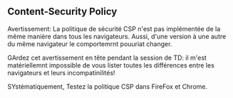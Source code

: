 ## Content-Security Policy


Avertissement: La politique de sécurité CSP n'est pas implémentée de la même manière dans tous les navigateurs. Aussi, d'une version à une autre du même navigateur le comportemrnt pouuriat changer.

GArdez cet avertissement en tête pendant la session de TD: il m'est matériellemnt impossible de vous lister toutes les différences entre les navigateurs et leurs incompatinilités!

SYstématiquement, Testez la politique CSP dans FireFox et Chrome.
